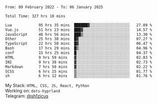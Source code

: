 <!--START_SECTION:waka-->

```txt
From: 09 February 2022 - To: 06 January 2025

Total Time: 327 hrs 10 mins

Lua            95 hrs 35 mins  ██████▓░░░░░░░░░░░░░░░░░░   27.09 %
Vue.js         51 hrs 23 mins  ███▓░░░░░░░░░░░░░░░░░░░░░   14.57 %
JavaScript     46 hrs 56 mins  ███▒░░░░░░░░░░░░░░░░░░░░░   13.30 %
Other          25 hrs 38 mins  █▓░░░░░░░░░░░░░░░░░░░░░░░   07.27 %
TypeScript     22 hrs 50 mins  █▓░░░░░░░░░░░░░░░░░░░░░░░   06.47 %
Bash           17 hrs 29 mins  █▒░░░░░░░░░░░░░░░░░░░░░░░   04.96 %
conf           15 hrs 25 mins  █░░░░░░░░░░░░░░░░░░░░░░░░   04.37 %
HTML           9 hrs 59 mins   ▓░░░░░░░░░░░░░░░░░░░░░░░░   02.83 %
INI            9 hrs 38 mins   ▓░░░░░░░░░░░░░░░░░░░░░░░░   02.73 %
Markdown       7 hrs 50 mins   ▓░░░░░░░░░░░░░░░░░░░░░░░░   02.22 %
SCSS           6 hrs 15 mins   ▒░░░░░░░░░░░░░░░░░░░░░░░░   01.77 %
sh             6 hrs 12 mins   ▒░░░░░░░░░░░░░░░░░░░░░░░░   01.76 %
```

<!--END_SECTION:waka-->
My Stack: `HTML, CSS, JS, React, Python` <br>
Working on: `dots-hyprland` <br>
Telegram: [@sh1zicus](https://t.me/sh1zicus) 


